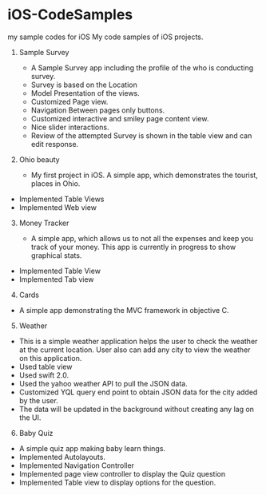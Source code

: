 # iOS-CodeSamples
my sample codes for iOS
My code samples of iOS projects.

1. Sample Survey

    - A Sample Survey app including the profile of the who is conducting survey.
    - Survey is based on the Location
    - Model Presentation of the views.
    - Customized Page view.
    - Navigation Between pages only buttons.
    - Customized interactive and smiley page content view.
   	- Nice slider interactions.
    - Review of the attempted Survey is shown in the table view and can edit response.

2. Ohio beauty

	- My first project in iOS. A simple app, which demonstrates the tourist, places in Ohio.
  - Implemented Table Views
  - Implemented Web view

3. Money Tracker

	- A simple app, which allows us to not all the expenses and keep you track of your money.
	This app is currently in progress to show graphical stats.
  - Implemented Table View
  - Implemented Tab view

4. Cards

  - A simple app demonstrating the MVC framework in objective C.

5. Weather

  - This is a simple weather application helps the user to check the weather at the current location. User also
    can add any city to view the weather on this application.
  - Used table view
  - Used swift 2.0.
  - Used the yahoo weather API to pull the JSON data.
  - Customized YQL query end point to obtain JSON data for the city added by the user.
  - The data will be updated in the background without creating any lag on the UI.

6. Baby Quiz

  -  A simple quiz app making baby learn things.
  - Implemented Autolayouts.
  - Implemented Navigation Controller
  - Implemented page view controller to display the Quiz question
  - Implemented Table view to display options for the question.
